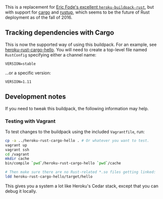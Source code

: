 This is a replacement
for [Eric Fode's excellent `heroku-buildpack-rust`][fode], but with support
for [cargo][] and [rustup][], which seems to be the future of Rust
deployment as of the fall of 2016.

[fode]: https://github.com/ericfode/heroku-buildpack-rust
[cargo]: http://crates.io/
[rustup]: https://www.rustup.rs/

## Tracking dependencies with Cargo

This is now the supported way of using this buildpack.  For an example,
see [heroku-rust-cargo-hello][].  You will need to create a top-level file
named `RustConfig` specifying either a channel name:

```
VERSION=stable
```

...or a specific version:

```
VERSION=1.11
```

[heroku-rust-cargo-hello]: https://github.com/emk/heroku-rust-cargo-hello

## Development notes

If you need to tweak this buildpack, the following information may help.

### Testing with Vagrant

To test changes to the buildpack using the included `Vagrantfile`, run:

``` sh
cp -a ../heroku-rust-cargo-hello . # Or whatever you want to test.
vagrant up
vagrant ssh
cd /vagrant
mkdir cache
bin/compile `pwd`/heroku-rust-cargo-hello `pwd`/cache

# Then make sure there are no Rust-related *.so files getting linked:
ldd heroku-rust-cargo-hello/target/hello
```

This gives you a system a lot like Heroku's Cedar stack, except that you
can debug it locally.
